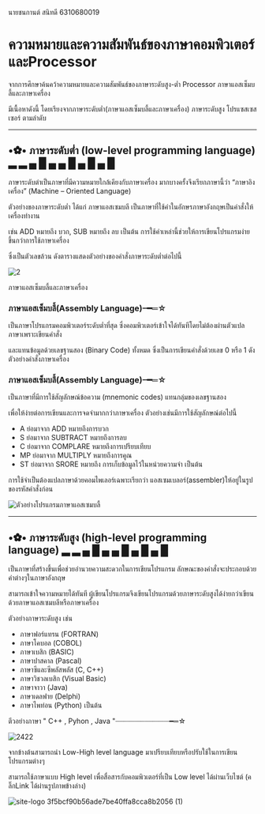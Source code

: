 นายชนกานต์ สนิทดี 6310680019
# ความหมายและความสัมพันธ์ของภาษาคอมพิวเตอร์และProcessor

  จากการศึกษาค้นคว้าความหมายและความสัมพันธ์ของภาษาระดับสูง-ต่ำ Processor ภาษาแอสเซ็มบลี้และภาษาเครื่อง

มีเนื้อหาดังนี้ โดยเรียงจากภาษาระดับต่ำ(ภาษาแอสเซ็มบลี้และภาษาเครื่อง) ภาษาระดับสูง โปรแซสเซสเซอร์ ตามลำดับ

-------------------------------------------------------------------------------------

## •✿• ภาษาระดับต่ำ (low-level programming language) ▂ ▂ ▄ █ ▄ ▄ █ ▄ █ ▄ █

  ภาษาระดับต่าเป็นภาษาที่มีความหมายใกล้เคียงกับภาษาเครื่อง มากบางครั้งจึงเรียกภาษานี้ว่า “ภาษาอิงเครื่อง” (Machine – Oriented Language)

ตัวอย่างของภาษาระดับต่ำ  ได้แก่ ภาษาแอสเซมบลี เป็นภาษาที่ใช้คำในอักษรภาษาอังกฤษเป็นคำสั่งให้เครื่องทำงาน

เช่น ADD หมายถึง บวก, SUB หมายถึง ลบ เป็นต้น การใช้คำเหล่านี้ช่วยให้การเขียนโปรแกรมง่ายขึ้นกว่าการใช้ภาษาเครื่อง

ซึ่งเป็นตัวเลขล้วน ดังตารางแสดงตัวอย่างของคำสั่งภาษาระดับต่ำต่อไปนี้

![2](https://user-images.githubusercontent.com/98946284/161766335-b6b5a14f-726d-4f23-8be0-15d063ff7a3e.jpg)

ภาษาแอสเซ็มบลี้และภาษาเครื่อง

### ภาษาแอสเซ็มบลี้(Assembly Language)┈━═☆

เป็นภาษาโปรแกรมคอมพิวเตอร์ระดับต่ำที่สุด ซึ่งคอมพิวเตอร์เข้าใจได้ทันทีโดยไม่ต้องผ่านตัวแปลภาษาเพราะเขียนคำสั่ง

และแทนข้อมูลด้วยเลขฐานสอง (Binary Code) ทั้งหมด ซึ่งเป็นการเขียนคำสั่งด้วยเลข 0 หรือ 1 ดังตัวอย่างคำสั่งภาษาเครื่อง

### ภาษาแอสเซ็มบลี้(Assembly Language)┈━═☆ 

เป็นภาษาที่มีการใช้สัญลักษณ์ข้อความ (mnemonic codes) แทนกลุ่มของเลขฐานสอง

เพื่อให้ง่ายต่อการเขียนและการจดจำมากกว่าภาษาเครื่อง ตัวอย่างเช่นมีการใช้สัญลักษณ์ต่อไปนี้
- A ย่อมาจาก ADD หมายถึงการบวก
- S ย่อมาจาก SUBTRACT หมายถึงการลบ
- C ย่อมาจาก COMPLARE หมายถึงการเปรียบเทียบ
- MP ย่อมาจาก MULTIPLY หมายถึงการคูณ
- ST ย่อมาจาก SRORE หมายถึง การเก็บข้อมูลไว้ในหน่วยความจำ เป็นต้น

การใช้จำเป็นต้องแปลภาษาด้วยคอมไพเลอร์เฉพาะเรียกว่า แอสเซมเบลอร์(assembler)ให้อยู่ในรูปของรหัสคำสั่งก่อน

![ตัวอย่างโปรแกรมภาษาแอสเซมบลี้](https://user-images.githubusercontent.com/98946284/161770465-9a63c531-0646-44a6-b759-80eccab2f2a3.jpg)

-----------------------------------------------------------------------------------------

## •✿• ภาษาระดับสูง (high-level programming language) ▂ ▂ ▄ █ ▄ ▄ █ ▄ █ ▄ █

เป็นภาษาที่สร้างขึ้นเพื่อช่วยอำนวยความสะดวกในการเขียนโปรแกรม ลักษณะของคำสั่งจะประกอบด้วยคำต่างๆในภาษาอังกฤษ

สามารถเข้าใจความหมายได้ทันที ผู้เขียนโปรแกรมจึงเขียนโปรแกรมด้วยภาษาระดับสูงได้ง่ายกว่าเขียนด้วยภาษาแอสเซมบลีหรือภาษาเครื่อง

ตัวอย่างภาษาระดับสูง เช่น 
- ภาษาฟอร์แทรน (FORTRAN)
- ภาษาโคบอล (COBOL)
- ภาษาเบสิก (BASIC)
- ภาษาปาสคาล (Pascal)
- ภาษาซีและซีพลัสพลัส (C, C++)
- ภาษาวิชวลเบสิก (Visual Basic)
- ภาษาจาวา (Java)
- ภาษาเดลฟาย (Delphi)
- ภาษาไพท่อน (Python) เป็นต้น

ตีวอย่างภาษา " C++ , Pyhon , Java "┈┈┈┈┈┈┈┈┈┈┈┈┈━═☆  

![2422](https://user-images.githubusercontent.com/98946284/161775150-f3c1d9c1-913a-458a-96ec-32ab2541d969.jpg)

จากข้างต้นสามารถนำ Low-High level language มาเปรียบเทียบหรือปรับใช้ในการเขียนโปรแกรมต่างๆ

สามารถใช้ภาษาแบบ High level เพื่อสื่อสารกับคอมพิวเตอร์ที่เป็น Low level ได้ผ่านเว็บไซต์ (คลิ๊กLink ได้ผ่านรูปภาพข้างล่าง) 

![site-logo 3f5bcf90b56ade7be40ffa8cca8b2056 (1)](https://godbolt.org/)








